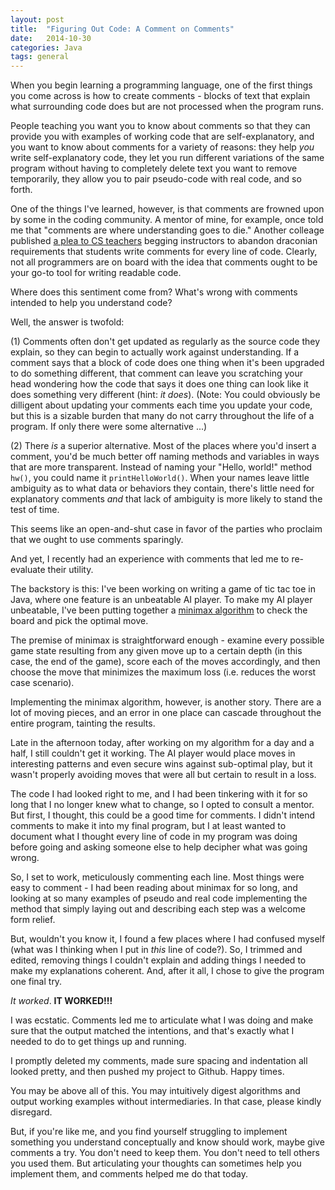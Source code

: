 ```yaml
---
layout: post
title:  "Figuring Out Code: A Comment on Comments"
date:   2014-10-30
categories: Java
tags: general
--- 
```


When you begin learning a programming language, one of the first things you come across is how to create comments - blocks of text that explain what surrounding code does but are not processed when the program runs. 

People teaching you want you to know about comments so that they can provide you with examples of working code that are self-explanatory, and you want to know about comments for a variety of reasons: they help *you* write self-explanatory code, they let you run different variations of the same program without having to completely delete text you want to remove temporarily, they allow you to pair pseudo-code with real code, and so forth. 

One of the things I've learned, however, is that comments are frowned upon by some in the coding community. A mentor of mine, for example, once told me that "comments are where understanding goes to die." Another colleage published [a plea to CS teachers][plea] begging instructors to abandon draconian requirements that students write comments for every line of code. Clearly, not all programmers are on board with the idea that comments ought to be your go-to tool for writing readable code.

Where does this sentiment come from? What's wrong with comments intended to help you understand code?

Well, the answer is twofold:

(1) Comments often don't get updated as regularly as the source code they explain, so they can begin to actually work against understanding. If a comment says that a block of code does one thing when it's been upgraded to do something different, that comment can leave you scratching your head wondering how the code that says it does one thing can look like it does something very different (hint: *it does*). (Note: You could obviously be dilligent about updating your comments each time you update your code, but this is a sizable burden that many  do not carry throughout the life of a program. If only there were some alternative ...)

(2) There *is* a superior alternative. Most of the places where you'd insert a comment, you'd be much better off naming methods and variables in ways that are more transparent. Instead of naming your "Hello, world!" method `hw()`, you could name it `printHelloWorld()`. When your names leave little ambiguity as to what data or behaviors they contain, there's little need for explanatory comments *and* that lack of ambiguity is more likely to stand the test of time.

This seems like an open-and-shut case in favor of the parties who proclaim that we ought to use comments sparingly.

And yet, I recently had an experience with comments that led me to re-evaluate their utility.

The backstory is this: I've been working on writing a game of tic tac toe in Java, where one feature is an unbeatable AI player. To make my AI player unbeatable, I've been putting together a [minimax algorithm][minimax] to check the board and pick the optimal move. 

The premise of minimax is straightforward enough - examine every possible game state resulting from any given move up to a certain depth (in this case, the end of the game), score each of the moves accordingly, and then choose the move that minimizes the maximum loss (i.e. reduces the worst case scenario).

Implementing the minimax algorithm, however, is another story. There are a lot of moving pieces, and an error in one place can cascade throughout the entire program, tainting the results.

Late in the afternoon today, after working on my algorithm for a day and a half, I still couldn't get it working. The AI player would place moves in interesting patterns and even secure wins against sub-optimal play, but it wasn't properly avoiding moves that were all but certain to result in a loss.

The code I had looked right to me, and I had been tinkering with it for so long that I no longer knew what to change, so I opted to consult a mentor. But first, I thought, this could be a good time for comments. I didn't intend comments to make it into my final program, but I at least wanted to document what I thought every line of code in my program was doing before going and asking someone else to help decipher what was going wrong.

So, I set to work, meticulously commenting each line. Most things were easy to comment - I had been reading about minimax for so long, and looking at so many examples of pseudo and real code implementing the method that simply laying out and describing each step was a welcome form relief. 

But, wouldn't you know it, I found a few places where I had confused myself (what was I thinking when I put in *this* line of code?). So, I trimmed and edited, removing things I couldn't explain and adding things I needed to make my explanations coherent. And, after it all, I chose to give the program one final try.

*It worked*. **IT WORKED!!!**

I was ecstatic. Comments led me to articulate what I was doing and make sure that the output matched the intentions, and that's exactly what I needed to do to get things up and running.

I promptly deleted my comments, made sure spacing and indentation all looked pretty, and then pushed my project to Github. Happy times.

You may be above all of this. You may intuitively digest algorithms and output working examples without intermediaries. In that case, please kindly disregard.

But, if you're like me, and you find yourself struggling to implement something you understand conceptually and know should work, maybe give comments a try. You don't need to keep them. You don't need to tell others you used them. But articulating your thoughts can sometimes help you implement them, and comments helped me do that today.

[plea]: http://blog.8thlight.com/dariusz-pasciak/2014/08/13/an-appeal-to-cs-teachers.html
[minimax]: http://en.wikipedia.org/wiki/Minimax
